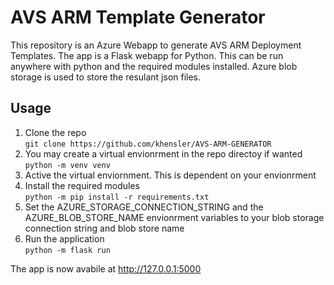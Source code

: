 # AVS ARM Template Generator
This repository is an Azure Webapp to generate AVS ARM Deployment Templates.  The app is a Flask webapp for Python.  This can be run anywhere with python and the required modules installed.  Azure blob storage is used to store the resulant json files.  
## Usage
1. Clone the repo  
`git clone https://github.com/khensler/AVS-ARM-GENERATOR`  
2. You may create a virtual envionrment in the repo directoy if wanted  
`python -m venv venv`  
3. Active the virtual enviornment.  This is dependent on your envionrment  
4. Install the required modules  
`python -m pip install -r requirements.txt`
5. Set the AZURE_STORAGE_CONNECTION_STRING and the AZURE_BLOB_STORE_NAME envionrment variables to your blob storage connection string and blob store name
6. Run the application  
`python -m flask run`

The app is now avabile at http://127.0.0.1:5000  
